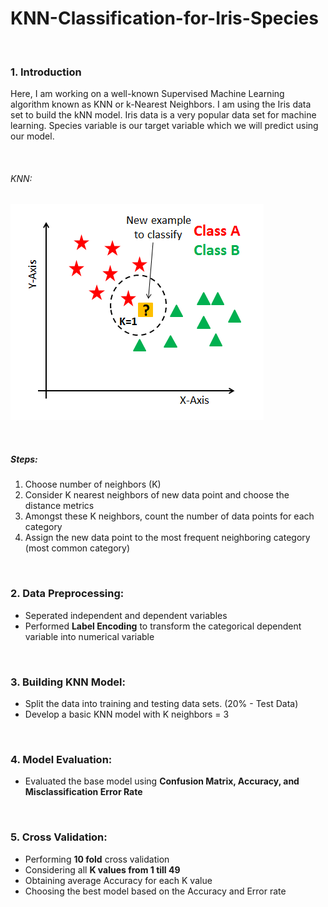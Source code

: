 # KNN-Classification-for-Iris-Species

&nbsp;
### 1. Introduction
Here, I am working on a well-known Supervised Machine Learning algorithm known as KNN or k-Nearest Neighbors.
I am using the Iris data set to build the kNN model. Iris data is a very popular data set for machine learning. Species variable is our target variable which we will predict using our model. 


&nbsp;
###### KNN:
![Screenshot](Screenshot.png)


&nbsp;
##### Steps:
1. Choose number of neighbors (K)
2. Consider K nearest neighbors of new data point and choose the distance metrics
3. Amongst these K neighbors, count the number of data points for each category
4. Assign the new data point to the most frequent neighboring category (most common category)


&nbsp;
### 2. Data Preprocessing:
* Seperated independent and dependent variables
* Performed **Label Encoding** to transform the categorical dependent variable into numerical variable


&nbsp;
### 3. Building KNN Model:
* Split the data into training and testing data sets. (20% - Test Data)
* Develop a basic KNN model with K neighbors = 3


&nbsp;
### 4. Model Evaluation:
* Evaluated the base model using **Confusion Matrix, Accuracy, and Misclassification Error Rate**


&nbsp;
### 5. Cross Validation:
* Performing **10 fold** cross validation
* Considering all **K values from 1 till 49**
* Obtaining average Accuracy for each K value
* Choosing the best model based on the Accuracy and Error rate 



